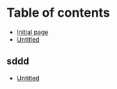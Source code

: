 # Table of contents

* [Initial page](README.md)
* [Untitled](untitled.md)

## sddd

* [Untitled](sddd/untitled.md)

